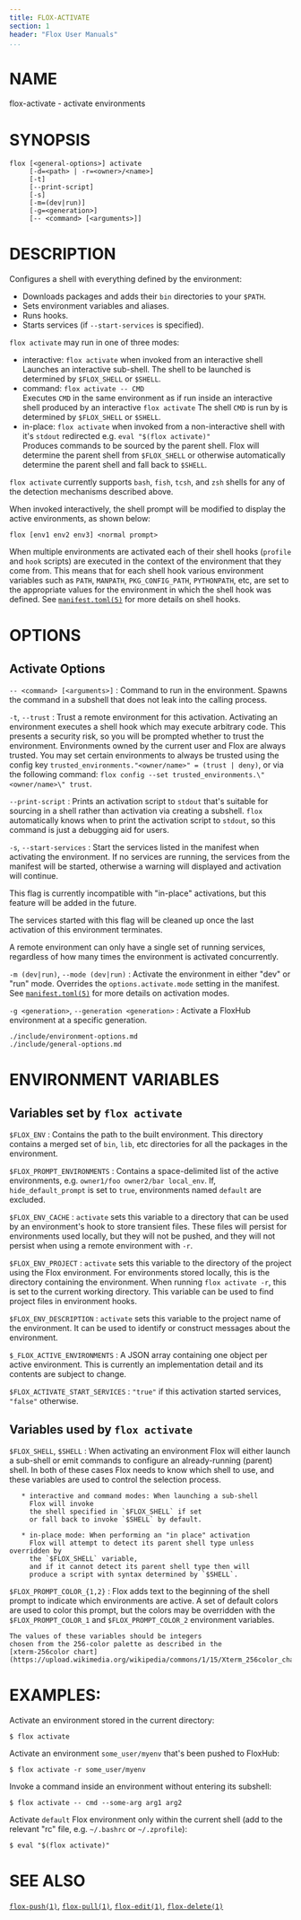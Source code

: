 ```yaml
---
title: FLOX-ACTIVATE
section: 1
header: "Flox User Manuals"
...
```


# NAME

flox-activate - activate environments

# SYNOPSIS

```
flox [<general-options>] activate
     [-d=<path> | -r=<owner>/<name>]
     [-t]
     [--print-script]
     [-s]
     [-m=(dev|run)]
     [-g=<generation>]
     [-- <command> [<arguments>]]
```

# DESCRIPTION

Configures a shell with everything defined by the environment:

* Downloads packages and adds their `bin` directories to your `$PATH`.
* Sets environment variables and aliases.
* Runs hooks.
* Starts services (if `--start-services` is specified).

`flox activate` may run in one of three modes:

* interactive: `flox activate` when invoked from an interactive shell\
  Launches an interactive sub-shell.
  The shell to be launched is determined by `$FLOX_SHELL` or `$SHELL`.
* command: `flox activate -- CMD`\
  Executes `CMD` in the same environment as if run inside an interactive shell
  produced by an interactive `flox activate`
  The shell `CMD` is run by is determined by `$FLOX_SHELL` or `$SHELL`.
* in-place: `flox activate` when invoked from a non-interactive shell
  with it's `stdout` redirected e.g. `eval "$(flox activate)"`\
  Produces commands to be sourced by the parent shell.
  Flox will determine the parent shell from `$FLOX_SHELL` or otherwise
  automatically determine the parent shell and fall back to `$SHELL`.

`flox activate` currently supports `bash`, `fish`, `tcsh`, and `zsh` shells
for any of the detection mechanisms described above.

When invoked interactively,
the shell prompt will be modified to display the active environments,
as shown below:
```
flox [env1 env2 env3] <normal prompt>
```

When multiple environments are activated each of their shell hooks
(`profile` and `hook` scripts)
are executed in the context of the environment that they come from.
This means that for each shell hook various environment variables such as
`PATH`, `MANPATH`, `PKG_CONFIG_PATH`, `PYTHONPATH`, etc,
are set to the appropriate values for the environment in which the shell
hook was defined.
See [`manifest.toml(5)`](./manifest.toml.md) for more details on shell hooks.

# OPTIONS

## Activate Options

`-- <command> [<arguments>]`
:   Command to run in the environment.
    Spawns the command in a subshell that does not leak into the calling
    process.

`-t`, `--trust`
:   Trust a remote environment for this activation.
    Activating an environment executes a shell hook which may execute arbitrary
    code.
    This presents a security risk,
    so you will be prompted whether to trust the environment.
    Environments owned by the current user and Flox are always trusted.
    You may set certain environments to always be trusted using the config key
    `trusted_environments."<owner/name>" = (trust | deny)`,
    or via the following command:
    `flox config --set trusted_environments.\"<owner/name>\" trust`.

`--print-script`
:  Prints an activation script to `stdout` that's suitable for sourcing in
   a shell rather than activation via creating a subshell.
   `flox` automatically knows when to print the activation script to `stdout`,
   so this command is just a debugging aid for users.

`-s`, `--start-services`
:  Start the services listed in the manifest when activating the environment.
   If no services are running, the services from the manifest will be started,
   otherwise a warning will displayed and activation will continue.

   This flag is currently incompatible with "in-place" activations,
   but this feature will be added in the future.

   The services started with this flag will be cleaned up once the last
   activation of this environment terminates.

   A remote environment can only have a single set of running services,
   regardless of how many times the environment is activated concurrently.

`-m (dev|run)`, `--mode (dev|run)`
:  Activate the environment in either "dev" or "run" mode.
   Overrides the `options.activate.mode` setting in the manifest.
   See [`manifest.toml(5)`](./manifest.toml.md) for more details on activation
   modes.

`-g <generation>`, `--generation <generation>`
:  Activate a FloxHub environment at a specific generation.

```{.include}
./include/environment-options.md
./include/general-options.md
```

# ENVIRONMENT VARIABLES

## Variables set by `flox activate`

`$FLOX_ENV`
:   Contains the path to the built environment. This directory contains a merged
    set of `bin`, `lib`, etc directories for all the packages in the
    environment.

`$FLOX_PROMPT_ENVIRONMENTS`
:   Contains a space-delimited list of the active environments,
    e.g. `owner1/foo owner2/bar local_env`.
    If, `hide_default_prompt` is set to `true`, environments named `default` are
    excluded.

`$FLOX_ENV_CACHE`
:   `activate` sets this variable to a directory that can be used by an
    environment's hook to store transient files.
    These files will persist for environments used locally,
    but they will not be pushed,
    and they will not persist when using a remote environment with `-r`.

`$FLOX_ENV_PROJECT`
:   `activate` sets this variable to the directory of the project using the Flox
    environment.
    For environments stored locally, this is the directory containing the
    environment.
    When running `flox activate -r`, this is set to the current working
    directory.
    This variable can be used to find project files in environment hooks.

`$FLOX_ENV_DESCRIPTION`
:  `activate` sets this variable to the project name of the environment. It can
    be used to identify or construct messages about the environment.

`$_FLOX_ACTIVE_ENVIRONMENTS`
:   A JSON array containing one object per active environment.
    This is currently an implementation detail
    and its contents are subject to change.

`$FLOX_ACTIVATE_START_SERVICES`
:   `"true"` if this activation started services, `"false"` otherwise.

## Variables used by `flox activate`

`$FLOX_SHELL`, `$SHELL`
:  When activating an environment
   Flox will either launch a sub-shell
   or emit commands to configure an already-running (parent) shell.
   In both of these cases Flox needs to know which shell to use,
   and these variables are used to control the selection process.

       * interactive and command modes: When launching a sub-shell
         Flox will invoke
         the shell specified in `$FLOX_SHELL` if set
         or fall back to invoke `$SHELL` by default.

       * in-place mode: When performing an "in place" activation
         Flox will attempt to detect its parent shell type unless overridden by
         the `$FLOX_SHELL` variable,
         and if it cannot detect its parent shell type then will
         produce a script with syntax determined by `$SHELL`.

`$FLOX_PROMPT_COLOR_{1,2}`
:   Flox adds text to the beginning of the shell prompt to indicate which
    environments are active.
    A set of default colors are used to color this prompt,
    but the colors may be overridden with the `$FLOX_PROMPT_COLOR_1` and
    `$FLOX_PROMPT_COLOR_2` environment variables.

    The values of these variables should be integers
    chosen from the 256-color palette as described in the
    [xterm-256color chart](https://upload.wikimedia.org/wikipedia/commons/1/15/Xterm_256color_chart.svg).

# EXAMPLES:

Activate an environment stored in the current directory:

```
$ flox activate
```

Activate an environment `some_user/myenv` that's been pushed to FloxHub:

```
$ flox activate -r some_user/myenv
```

Invoke a command inside an environment without entering its subshell:

```
$ flox activate -- cmd --some-arg arg1 arg2
```

Activate `default` Flox environment only within the current shell
(add to the relevant "rc" file, e.g. `~/.bashrc` or `~/.zprofile`):

```
$ eval "$(flox activate)"
```

# SEE ALSO
[`flox-push(1)`](./flox-push.md),
[`flox-pull(1)`](./flox-pull.md),
[`flox-edit(1)`](./flox-edit.md),
[`flox-delete(1)`](./flox-delete.md)
